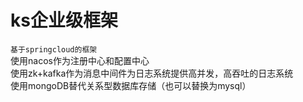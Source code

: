# ks企业级框架
`基于springcloud的框架`  
使用nacos作为注册中心和配置中心  
使用zk+kafka作为消息中间件为日志系统提供高并发，高吞吐的日志系统  
使用mongoDB替代关系型数据库存储（也可以替换为mysql）  
